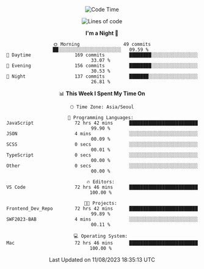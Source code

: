 <div align=center>
 
<!--START_SECTION:waka-->
![Code Time](http://img.shields.io/badge/Code%20Time-220%20hrs%209%20mins-blue)

![Lines of code](https://img.shields.io/badge/From%20Hello%20World%20I%27ve%20Written-3.0%20million%20lines%20of%20code-blue)

**I'm a Night 🦉** 

```text
🌞 Morning                49 commits          ██░░░░░░░░░░░░░░░░░░░░░░░   09.59 % 
🌆 Daytime                169 commits         ████████░░░░░░░░░░░░░░░░░   33.07 % 
🌃 Evening                156 commits         ████████░░░░░░░░░░░░░░░░░   30.53 % 
🌙 Night                  137 commits         ███████░░░░░░░░░░░░░░░░░░   26.81 % 
```


📊 **This Week I Spent My Time On** 

```text
🕑︎ Time Zone: Asia/Seoul

💬 Programming Languages: 
JavaScript               72 hrs 42 mins      █████████████████████████   99.90 % 
JSON                     4 mins              ░░░░░░░░░░░░░░░░░░░░░░░░░   00.09 % 
SCSS                     0 secs              ░░░░░░░░░░░░░░░░░░░░░░░░░   00.01 % 
TypeScript               0 secs              ░░░░░░░░░░░░░░░░░░░░░░░░░   00.00 % 
Other                    0 secs              ░░░░░░░░░░░░░░░░░░░░░░░░░   00.00 % 

🔥 Editors: 
VS Code                  72 hrs 46 mins      █████████████████████████   100.00 % 

🐱‍💻 Projects: 
Frontend_Dev_Repo        72 hrs 42 mins      █████████████████████████   99.89 % 
SWF2023-BAB              4 mins              ░░░░░░░░░░░░░░░░░░░░░░░░░   00.11 % 

💻 Operating System: 
Mac                      72 hrs 46 mins      █████████████████████████   100.00 % 
```


 Last Updated on 11/08/2023 18:35:13 UTC
<!--END_SECTION:waka-->
 </div>
